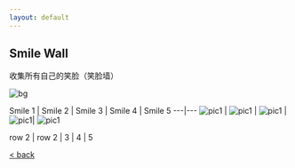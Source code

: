 ```yaml
---
layout: default
---
```


## Smile Wall

收集所有自己的笑脸（笑脸墙）

![bg][image-1]

Smile 1 | Smile 2 | Smile 3 | Smile 4 | Smile 5
---|---
![pic1](assets/pic/IMG_1.JPG) | ![pic1](assets/pic/IMG_2.JPG) | ![pic1](assets/pic/IMG_3.JPG) | ![pic1](assets/pic/IMG_4.jpg)| ![pic1](assets/pic/IMG_5.jpg)

row 2 | row 2 | 3 | 4 | 5


[\<   back][1]

[1]:	./

[image-1]:	assets/pic/empty.png